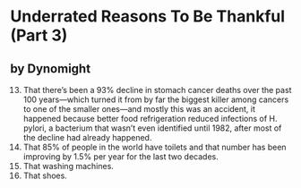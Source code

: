 # Underrated Reasons To Be Thankful (Part 3)
## by Dynomight

13. That there’s been a 93% decline in stomach cancer deaths over the past 100 years—which turned it from by far the biggest killer among cancers to one of the smaller ones—and mostly this was an accident, it happened because better food refrigeration reduced infections of H. pylori, a bacterium that wasn’t even identified until 1982, after most of the decline had already happened.
14. That 85% of people in the world have toilets and that number has been improving by 1.5% per year for the last two decades.
15. That washing machines.
16. That shoes.